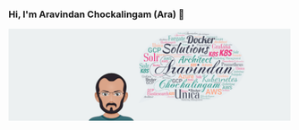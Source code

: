 ### Hi, I'm Aravindan Chockalingam (Ara) 👋

![My Avatar](https://raw.githubusercontent.com/aravindc/aravindc/master/images/header02.png)

<!-- - 👋 Hi, I’m @ara-kognitiv
- 👀 I’m interested in ...
- 🌱 I’m currently learning ...
- 💞️ I’m looking to collaborate on ...
- 📫 How to reach me ... -->

<!---
ara-kognitiv/ara-kognitiv is a ✨ special ✨ repository because its `README.md` (this file) appears on your GitHub profile.
You can click the Preview link to take a look at your changes.
--->
